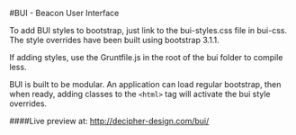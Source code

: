 #BUI - Beacon User Interface

To add BUI styles to bootstrap, just link to the bui-styles.css file in bui-css. The style overrides have been built using bootstrap 3.1.1.

If adding styles, use the Gruntfile.js in the root of the bui folder to compile less.

BUI is built to be modular. An application can load regular bootstrap, then when ready, adding classes to the ```<html>``` tag will activate the bui style overrides.


####Live preview at: http://decipher-design.com/bui/
